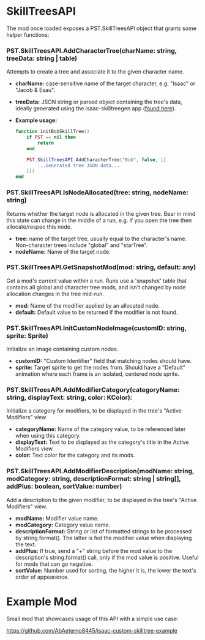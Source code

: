# SkillTreesAPI

The mod once loaded exposes a PST.SkillTreesAPI object that grants some helper functions:

### **PST.SkillTreesAPI.AddCharacterTree(charName: string, treeData: string | table)**

Attempts to create a tree and associate it to the given character name.

- **charName:** case-sensitive name of the target character, e.g. "Isaac" or "Jacob & Esau".
- **treeData:** JSON string or parsed object containing the tree's data, ideally generated using the isaac-skilltreegen app ([found here](https://github.com/AbAeterno8445/isaac-skilltreegen)).

- **Example usage:**

  ```lua
  function initBobSkillTree()
      if PST == nil then
          return
      end

      PST.SkillTreesAPI.AddCharacterTree("Bob", false, [[
          ...Generated tree JSON data...
      ]])
  end
  ```

### **PST.SkillTreesAPI.IsNodeAllocated(tree: string, nodeName: string)**

Returns whether the target node is allocated in the given tree. Bear in mind this state can change in the middle of a run, e.g. if you open the tree then allocate/respec this node.

- **tree:** name of the target tree, usually equal to the character's name. Non-character trees include "global" and "starTree".
- **nodeName:** Name of the target node.

### **PST.SkillTreesAPI.GetSnapshotMod(mod: string, default: any)**

Get a mod's current value within a run. Runs use a 'snapshot' table that contains all global and character tree mods, and isn't changed by node allocation changes in the tree mid-run.

- **mod:** Name of the modifier applied by an allocated node.
- **default:** Default value to be returned if the modifier is not found.

### **PST.SkillTreesAPI.InitCustomNodeImage(customID: string, sprite: Sprite)**

Initialize an image containing custom nodes.

- **customID:** "Custom Identifier" field that matching nodes should have.
- **sprite:** Target sprite to get the nodes from. Should have a "Default" animation where each frame is an isolated, centered node sprite.

### **PST.SkillTreesAPI.AddModifierCategory(categoryName: string, displayText: string, color: KColor):**

Initialize a category for modifiers, to be displayed in the tree's "Active Modifiers" view.

- **categoryName:** Name of the category value, to be referenced later when using this category.
- **displayText:** Text to be displayed as the category's title in the Active Modifiers view.
- **color:** Text color for the category and its mods.

### **PST.SkillTreesAPI.AddModifierDescription(modName: string, modCategory: string, descriptionFormat: string | string[], addPlus: boolean, sortValue: number)**

Add a description to the given modifier, to be displayed in the tree's "Active Modifiers" view.

- **modName:** Modifier value name.
- **modCategory:** Category value name.
- **descriptionFormat:** String or list of formatted strings to be processed by string.format(). The latter is fed the modifier value when displaying the text.
- **addPlus:** If true, send a "+" string before the mod value to the description's string.format() call, only if the mod value is positive. Useful for mods that can go negative.
- **sortValue:** Number used for sorting, the higher it is, the lower the text's order of appearance.

# Example Mod

Small mod that showcases usage of this API with a simple use case:

https://github.com/AbAeterno8445/isaac-custom-skilltree-example
